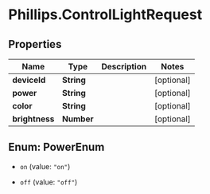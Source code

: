 # Phillips.ControlLightRequest

## Properties

Name | Type | Description | Notes
------------ | ------------- | ------------- | -------------
**deviceId** | **String** |  | [optional] 
**power** | **String** |  | [optional] 
**color** | **String** |  | [optional] 
**brightness** | **Number** |  | [optional] 



## Enum: PowerEnum


* `on` (value: `"on"`)

* `off` (value: `"off"`)




